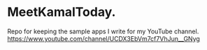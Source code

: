 # MeetKamalToday.

Repo for keeping the sample apps I write for my YouTube channel. 
https://www.youtube.com/channel/UCDX3EbVm7cf7VhJun__GNyg
